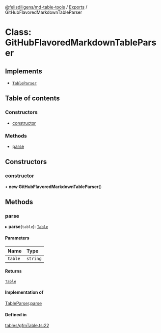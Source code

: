 [@felisdiligens/md-table-tools](../README.md) / [Exports](../modules.md) / GitHubFlavoredMarkdownTableParser

# Class: GitHubFlavoredMarkdownTableParser

## Implements

- [`TableParser`](../interfaces/TableParser.md)

## Table of contents

### Constructors

- [constructor](GitHubFlavoredMarkdownTableParser.md#constructor)

### Methods

- [parse](GitHubFlavoredMarkdownTableParser.md#parse)

## Constructors

### constructor

• **new GitHubFlavoredMarkdownTableParser**()

## Methods

### parse

▸ **parse**(`table`): [`Table`](Table.md)

#### Parameters

| Name | Type |
| :------ | :------ |
| `table` | `string` |

#### Returns

[`Table`](Table.md)

#### Implementation of

[TableParser](../interfaces/TableParser.md).[parse](../interfaces/TableParser.md#parse)

#### Defined in

[tables/gfmTable.ts:22](https://github.com/FelisDiligens/md-table-tools/blob/c0688b5/src/tables/gfmTable.ts#L22)
